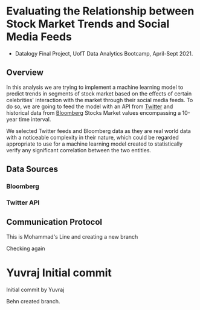 
# Evaluating the Relationship between Stock Market Trends and Social Media Feeds
* Datalogy Final Project, UofT Data Analytics Bootcamp, April-Sept 2021.

## Overview

In this analysis we are trying to implement a machine learning model to predict trends in segments of stock market based on the effects of certain celebrities' interaction with the market through their social media feeds. To do so, we are going to feed the model with an API from [Twitter](https://twitter.com/?lang=en) and historical data from [Bloomberg](https://www.bloomberg.com/markets/stocks) Stocks Market values encompassing a 10-year time interval. 

We selected Twitter feeds and Bloomberg data as they are real world data with a noticeable complexity in their nature, which could be regarded appropriate to use for a machine learning model created to statistically verify any significant correlation between the two entities.


## Data Sources

### Bloomberg






### Twitter API






## Communication Protocol


















This is Mohammad's Line and creating a new branch

Checking again

# Yuvraj Initial commit
Initial commit by Yuvraj

Behn created branch.
